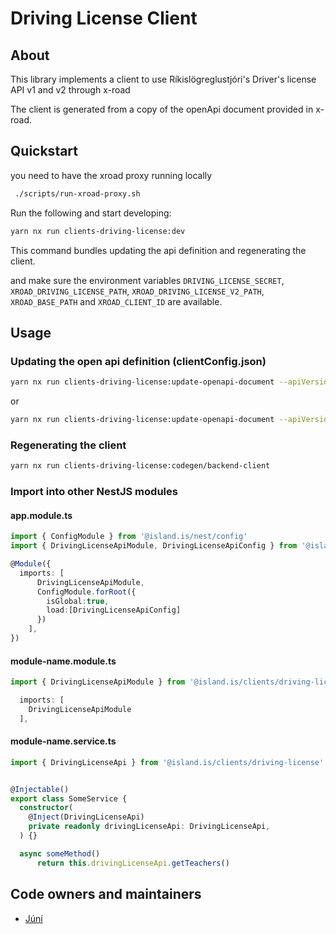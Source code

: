 # Driving License Client

## About

This library implements a client to use Ríkislögreglustjóri's
Driver's license API v1 and v2 through x-road

The client is generated from a copy of the openApi document provided in x-road.

## Quickstart

you need to have the xroad proxy running locally

```sh
 ./scripts/run-xroad-proxy.sh
```

Run the following and start developing:

```sh
yarn nx run clients-driving-license:dev
```

This command bundles updating the api definition and regenerating the client.

and make sure the environment variables `DRIVING_LICENSE_SECRET`, `XROAD_DRIVING_LICENSE_PATH`, `XROAD_DRIVING_LICENSE_V2_PATH`, `XROAD_BASE_PATH` and `XROAD_CLIENT_ID` are available.

## Usage

### Updating the open api definition (clientConfig.json)

```sh
yarn nx run clients-driving-license:update-openapi-document --apiVersion=v1
```

or

```sh
yarn nx run clients-driving-license:update-openapi-document --apiVersion=v2
```

### Regenerating the client

```sh
yarn nx run clients-driving-license:codegen/backend-client
```

### Import into other NestJS modules

#### app.module.ts

```typescript
import { ConfigModule } from '@island.is/nest/config'
import { DrivingLicenseApiModule, DrivingLicenseApiConfig } from '@island.is/clients/driving-license'

@Module({
  imports: [
      DrivingLicenseApiModule,
      ConfigModule.forRoot({
        isGlobal:true,
        load:[DrivingLicenseApiConfig]
      })
    ],
})
```

#### module-name.module.ts

```typescript
import { DrivingLicenseApiModule } from '@island.is/clients/driving-license'

  imports: [
    DrivingLicenseApiModule
  ],
```

#### module-name.service.ts

```typescript
import { DrivingLicenseApi } from '@island.is/clients/driving-license'


@Injectable()
export class SomeService {
  constructor(
    @Inject(DrivingLicenseApi)
    private readonly drivingLicenseApi: DrivingLicenseApi,
  ) {}

  async someMethod()
      return this.drivingLicenseApi.getTeachers()

```

## Code owners and maintainers

- [Júní](https://github.com/orgs/island-is/teams/juni/members)
